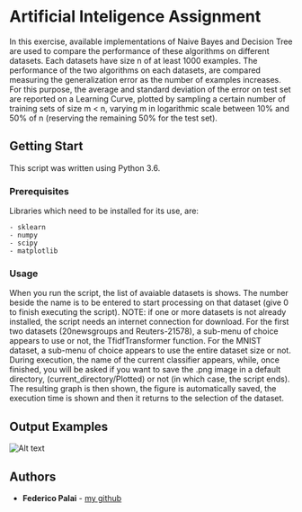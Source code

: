 # Artificial Inteligence Assignment

In this exercise, available implementations of Naive Bayes and Decision Tree are used to compare the performance of these algorithms on different datasets.
Each datasets have size n of at least 1000 examples. The performance of the two algorithms on each datasets, are compared 
measuring the generalization error as the number of examples increases. For this purpose, the average and standard deviation of 
the error on test set are reported on a Learning Curve, plotted by sampling a certain number of training sets of size m < n, varying
m in logarithmic scale between 10% and 50% of n (reserving the remaining 50% for the test set). 

## Getting Start

This script was written using Python 3.6. 

### Prerequisites

Libraries which need to be installed for its use, are:

    - sklearn
    - numpy
    - scipy
    - matplotlib
    
### Usage

When you run the script, the list of avaiable datasets is shows. The number beside the name is to be entered to start processing on that dataset (give 0 to finish executing the script). NOTE: if one or more datasets is not already installed, the script needs an internet connection for download. For the first two datasets (20newsgroups and Reuters-21578), a sub-menu of choice appears to use or not, the TfidfTransformer function.
For the MNIST dataset, a sub-menu of choice appears to use the entire dataset size or not. 
During execution, the name of the current classifier appears, while, once finished, you will be asked if you want to save the .png image in a default directory, (current_directory/Plotted) or not (in which case, the script ends). The resulting graph is then shown, the figure is automatically saved, the execution time is shown and then it returns to the selection of the dataset.

## Output Examples

![Alt text](/home/federico/PycharmProjects/ProgettoAI/Plotted/20Newsgroups0.png?raw=true "20 News Groups without TfidfTransformer")
    
## Authors

* **Federico Palai** - [my github](https://github.com/palai103)
    
   
